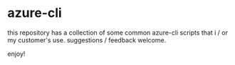 # azure-cli
this repository has a collection of some common azure-cli scripts that i / or my customer's use.
suggestions / feedback welcome.

enjoy!
